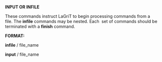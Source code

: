  **INPUT OR INFILE**

  These commands instruct LaGriT to begin processing commands from a
  file. The **infile** commands may be nested. Each  set of commands
  should be terminated with a **finish** command.

 ****FORMAT:****

  **infile** / file\_name

  **input** / file\_name
